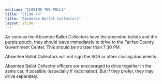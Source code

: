 ```yaml
---
section: "CLOSING THE POLLS"
title: "Slide 74"
title: "Absentee Ballot Collectors"
layout: slide
---
```


As soon as the Absentee Ballot Collectors have the absentee ballots and the purple pouch, they should leave immediately to drive to the Fairfax County Government Center. This should be no later than 7:30 PM.

Absentee Ballot Collectors will not sign the SOR or other closing documents.

Absentee Ballot Collector officers are encouraged to drive together in the same car, if possible (especially if vaccinated). But if they prefer, they may drive separately.





